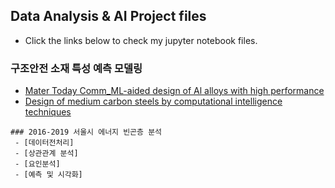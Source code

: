 
## Data Analysis & AI Project files 
 - Click the links below to check my jupyter notebook files.

### 구조안전 소재 특성 예측 모델링
- [Mater Today Comm_ML-aided design of Al alloys with high performance](paper2_workspace.html)
- [Design of medium carbon steels by computational intelligence techniques](paper1_workspace.html)

```
### 2016-2019 서울시 에너지 빈곤층 분석
 - [데이터전처리]
 - [상관관계 분석]
 - [요인분석]
 - [예측 및 시각화]
```
